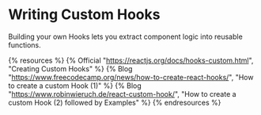 # Writing Custom Hooks

Building your own Hooks lets you extract component logic into reusable functions.

{% resources %}
  {% Official "https://reactjs.org/docs/hooks-custom.html", "Creating Custom Hooks" %}
  {% Blog "https://www.freecodecamp.org/news/how-to-create-react-hooks/", "How to create a custom Hook (1)" %}
  {% Blog "https://www.robinwieruch.de/react-custom-hook/", "How to create a custom Hook (2) followed by Examples" %}
{% endresources %}
